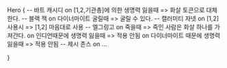 Hero {
  -- 바트 캐시디
  on [1,2,기관총]에 의한 생명력 잃을때 => 화살 토큰으로 대체 한다.
  -- 블랙 잭
  on 다이너마이트 굴릴때 => 굴릴 수 있다.
  -- 캘러미티 자넷
  on [1,2] 사용시 => [1,2] 마음대로 사용
  -- 엘그링고
  on 죽을때 => 죽인 사람은 화살 하나를 가져간다.
  on 인디언때문에 생명력 잃을때 => 적용 안됨 
  on 다이너마이트 때문에 생명력 잃을때 => 적용 안됨 
  -- 제시 존스
  on ...

  
}